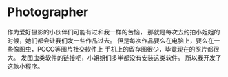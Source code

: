 # Photographer
作为爱好摄影的小伙伴们可能有过和我一样的苦恼，
那就是每次去约拍小姐姐的时候，她们都会让我们发一些作品过去。
但是每次作品要么在电脑上，要么在一些像图虫，POCO等图片社交软件上
手机上的留存图很少，毕竟现在的照片都很大。
发图虫类软件的链接吧，小姐姐们多半都没有安装这类软件。
所以我开发了这款小程序。
